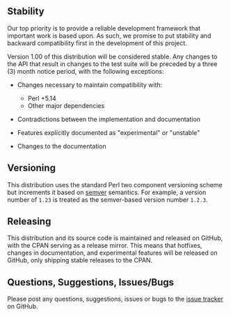 ## Stability

Our top priority is to provide a reliable development framework that important
work is based upon. As such, we promise to put stability and backward
compatibility first in the development of this project.

Version 1.00 of this distribution will be considered stable. Any changes to the
API that result in changes to the test suite will be preceded by a three (3)
month notice period, with the following exceptions:

* Changes necessary to maintain compatibility with:

  - Perl +5.14
  - Other major dependencies

* Contradictions between the implementation and documentation

* Features explicitly documented as "experimental" or "unstable"

* Changes to the documentation

## Versioning

This distribution uses the standard Perl two component versioning scheme but
increments it based on [semver](https://semver.org) semantics. For example, a
version number of `1.23` is treated as the semver-based version number `1.2.3`.

## Releasing

This distribution and its source code is maintained and released on GitHub,
with the CPAN serving as a release mirror. This means that hotfixes, changes in
documentation, and experimental features will be released on GitHub, only
shipping stable releases to the CPAN.

## Questions, Suggestions, Issues/Bugs

Please post any questions, suggestions, issues or bugs to the [issue
tracker](../../issues) on GitHub.